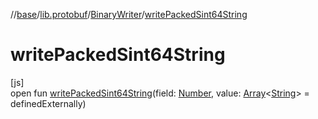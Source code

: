 //[base](../../../index.md)/[lib.protobuf](../index.md)/[BinaryWriter](index.md)/[writePackedSint64String](write-packed-sint64-string.md)

# writePackedSint64String

[js]\
open fun [writePackedSint64String](write-packed-sint64-string.md)(field: [Number](https://kotlinlang.org/api/latest/jvm/stdlib/kotlin/-number/index.html), value: [Array](https://kotlinlang.org/api/latest/jvm/stdlib/kotlin/-array/index.html)&lt;[String](https://kotlinlang.org/api/latest/jvm/stdlib/kotlin/-string/index.html)&gt; = definedExternally)
